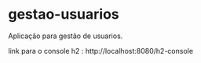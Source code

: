 # gestao-usuarios
Aplicação para gestão de usuarios. 


link para o console h2 : http://localhost:8080/h2-console

